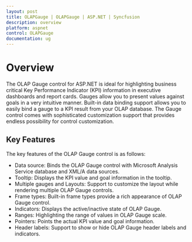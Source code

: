 ```yaml
---
layout: post
title: OLAPGauge | OLAPGauge | ASP.NET | Syncfusion
description: overview
platform: aspnet
control: OLAPGauge
documentation: ug
---
```


# Overview

The OLAP Gauge control for ASP.NET is ideal for highlighting business critical Key Performance Indicator (KPI) information in executive dashboards and report cards. Gauges allow you to present values against goals in a very intuitive manner. Built-in data binding support allows you to easily bind a gauge to a KPI result from your OLAP database. The Gauge control comes with sophisticated customization support that provides endless possibility for control customization. 

## Key Features

The key features of the OLAP Gauge control is as follows:

* Data source: Binds the OLAP Gauge control with Microsoft Analysis Service database and XML/A data sources.
* Tooltip: Displays the KPI value and goal information in the tooltip.
* Multiple gauges and Layouts: Support to customize the layout while rendering multiple OLAP Gauge controls.
* Frame types: Built-in frame types provide a rich appearance of OLAP Gauge control.
* Indicators: Displays the active/inactive state of OLAP Gauge.
* Ranges: Highlighting the range of values in OLAP Gauge scale.
* Pointers:  Points the actual KPI value and goal information.
* Header labels: Support to show or hide OLAP Gauge header labels and indicators.
